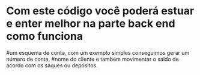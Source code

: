 # Com este código você poderá estuar e enter melhor na parte back end como funciona
#um esquema de conta, com um exemplo simples conseguimos gerar um número de conta,
#nome do cliente e também movimentar o saldo de acordo com os saques ou depósitos.
